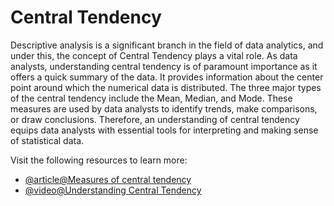 # Central Tendency

Descriptive analysis is a significant branch in the field of data analytics, and under this, the concept of Central Tendency plays a vital role. As data analysts, understanding central tendency is of paramount importance as it offers a quick summary of the data. It provides information about the center point around which the numerical data is distributed. The three major types of the central tendency include the Mean, Median, and Mode. These measures are used by data analysts to identify trends, make comparisons, or draw conclusions. Therefore, an understanding of central tendency equips data analysts with essential tools for interpreting and making sense of statistical data.

Visit the following resources to learn more:

- [@article@Measures of central tendency](https://www.abs.gov.au/statistics/understanding-statistics/statistical-terms-and-concepts/measures-central-tendency)
- [@video@Understanding Central Tendency](https://www.youtube.com/watch?v=n_sSVhHBdj4)